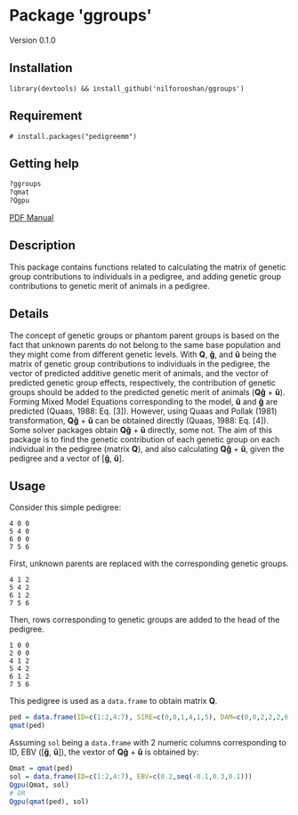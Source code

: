 # Package 'ggroups'

Version 0.1.0

## Installation

`library(devtools) && install_github('nilforooshan/ggroups')`

## Requirement

`# install.packages("pedigreemm")`

## Getting help

```r
?ggroups
?qmat
?Qgpu
```

[PDF Manual](https://github.com/nilforooshan/ggroups/blob/master/man/ggroups.pdf)

## Description

This package contains functions related to calculating the matrix of genetic group contributions to individuals in a pedigree, and adding genetic group contributions to genetic merit of animals in a pedigree.

## Details

The concept of genetic groups or phantom parent groups is based on the fact that unknown parents do not belong to the same base population and they might come from different genetic levels. With **Q**, **ĝ**, and **û** being the matrix of genetic group contributions to individuals in the pedigree, the vector of predicted additive genetic merit of animals, and the vector of predicted genetic group effects, respectively, the contribution of genetic groups should be added to the predicted genetic merit of animals (**Qĝ** + **û**).  
Forming Mixed Model Equations corresponding to the model, **û** and **ĝ** are predicted (Quaas, 1988: Eq. [3]). However, using Quaas and Pollak (1981) transformation, **Qĝ** + **û** can be obtained directly (Quaas, 1988: Eq. [4]).  
Some solver packages obtain **Qĝ** + **û** directly, some not. The aim of this package is to find the genetic contribution of each genetic group on each individual in the pedigree (matrix **Q**), and also calculating **Qĝ** + **û**, given the pedigree and a vector of [**ĝ**, **û**].

## Usage

Consider this simple pedigree:

```
4 0 0
5 4 0
6 0 0
7 5 6
```

First, unknown parents are replaced with the corresponding genetic groups.

```
4 1 2
5 4 2
6 1 2
7 5 6
```

Then, rows corresponding to genetic groups are added to the head of the pedigree.

```
1 0 0
2 0 0
4 1 2
5 4 2
6 1 2
7 5 6
```

This pedigree is used as a `data.frame` to obtain matrix **Q**.

```r
ped = data.frame(ID=c(1:2,4:7), SIRE=c(0,0,1,4,1,5), DAM=c(0,0,2,2,2,6))
qmat(ped)
```

Assuming `sol` being a `data.frame` with 2 numeric columns corresponding to ID, EBV ([**ĝ**, **û**]), the vextor of **Qĝ** + **û** is obtained by:

```r
Qmat = qmat(ped)
sol = data.frame(ID=c(1:2,4:7), EBV=c(0.2,seq(-0.1,0.3,0.1)))
Qgpu(Qmat, sol)
# OR
Qgpu(qmat(ped), sol)
```
